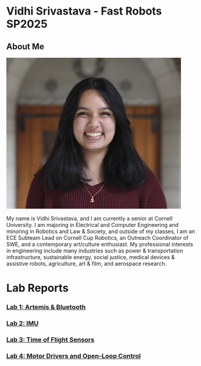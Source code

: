# Vidhi Srivastava - Fast Robots SP2025
## About Me
<img src="images/CCRT_2024_Cropped.png">

My name is Vidhi Srivastava, and I am currently a senior at Cornell University. I am majoring in Electrical and Computer Engineering and minoring in Robotics and Law & Society, and outside of my classes, I am an ECE Subteam Lead on Cornell Cup Robotics, an Outreach Coordinator of SWE, and a contemporary art/culture enthusiast. My professional interests in engineering include many industries such as power & transportation infrastructure, sustainable energy, social justice, medical devices & assistive robots, agriculture, art & film, and aerospace research.

# Lab Reports
### [Lab 1: Artemis & Bluetooth](./LabOne.md)
### [Lab 2: IMU](./LabTwo.md)
### [Lab 3: Time of Flight Sensors](./LabThree.md)
### [Lab 4: Motor Drivers and Open-Loop Control](./LabFour.md)
